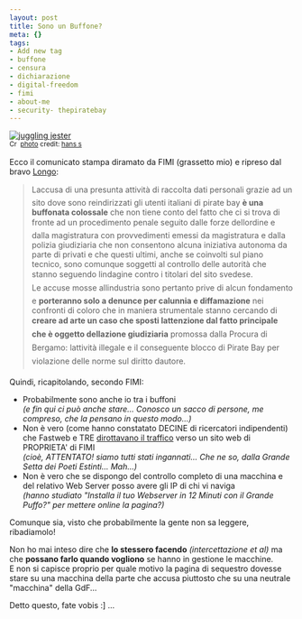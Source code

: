 ```yaml
--- 
layout: post
title: Sono un Buffone?
meta: {}
tags: 
- Add new tag
- buffone
- censura
- dichiarazione
- digital-freedom
- fimi
- about-me
- security- thepiratebay
---
```

<a href="http://www.flickr.com/photos/67196253@N00/443712432/" title="juggling jester" target="_blank"><img src="http://farm1.static.flickr.com/170/443712432_3fa56f0f85.jpg" alt="juggling jester" border="0" /></a>  
<small><a href="http://creativecommons.org/licenses/by-nd/2.0/" title="Attribution-NoDerivs License" target="_blank"><img src="http://www.lastknight.com/wp-content/plugins/photo-dropper/images/cc.png" alt="Creative Commons License" border="0" width="16" height="16" align="absmiddle" /></a> <a href="http://www.photodropper.com/photos/" target="_blank">photo</a> credit: <a href="http://www.flickr.com/photos/67196253@N00/443712432/" title="hans s" target="_blank">hans s</a></small>  
  
Ecco il comunicato stampa diramato da FIMI (grassetto mio) e ripreso dal bravo [Longo](http://www.alongo.it/?p=666):  
  
> Laccusa di una presunta attività di raccolta dati personali grazie ad un sito dove sono reindirizzati gli utenti italiani di pirate bay **è una buffonata colossale** che non tiene conto del fatto che ci si trova di fronte ad un procedimento penale seguito dalle forze dellordine e dalla magistratura con provvedimenti emessi da magistratura e dalla polizia giudiziaria che non consentono alcuna iniziativa autonoma da parte di privati e che questi ultimi, anche se coinvolti sul piano tecnico, sono comunque soggetti al controllo delle autorità che stanno seguendo lindagine contro i titolari del sito svedese.  
> Le accuse mosse allindustria sono pertanto prive di alcun fondamento e **porteranno solo a denunce per calunnia e diffamazione** nei confronti di coloro che in maniera strumentale stanno cercando di **creare ad arte un caso che sposti lattenzione dal fatto principale che è oggetto dellazione giudiziaria** promossa dalla Procura di Bergamo: lattività illegale e il conseguente blocco di Pirate Bay per violazione delle norme sul diritto dautore.   
  
Quindi, ricapitolando, secondo FIMI:  
  
* Probabilmente sono anche io tra i buffoni  
    *(e fin qui ci può anche stare... Conosco un sacco di persone, me compreso, che la pensano in questo modo...)*  
* Non è vero (come hanno constatato DECINE di ricercatori indipendenti) che Fastweb e TRE [dirottavano il traffico](http://www.lastknight.com/2008/08/15/thepiratebay-utenti-intercettati/) verso un sito web di PROPRIETA' di FIMI  
    *(cioè, ATTENTATO! siamo tutti stati ingannati... Che ne so, dalla Grande Setta dei Poeti Estinti...  Mah...)*  
* Non è vero che se dispongo del controllo completo di una macchina e del relativo Web Server posso avere gli IP di chi vi naviga  
    *(hanno studiato "Installa il tuo Webserver in 12 Minuti con il Grande Puffo?" per mettere online la pagina?)*  
  
Comunque sia, visto che probabilmente la gente non sa leggere, ribadiamolo!  
  
Non ho mai inteso dire che **lo stessero facendo** *(intercettazione et al)* ma che **possano farlo quando vogliono** se hanno in gestione le macchine.  
E non si capisce proprio per quale motivo la pagina di sequestro dovesse stare su una macchina della parte che accusa piuttosto che su una neutrale "macchina" della GdF...  
  
Detto questo, fate vobis :] ...  
  
 
